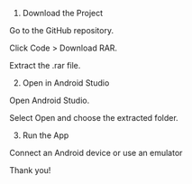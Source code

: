 
1. Download the Project

Go to the GitHub repository.

Click Code > Download RAR.

Extract the .rar file.

2. Open in Android Studio

Open Android Studio.

Select Open and choose the extracted folder.

3. Run the App

Connect an Android device or use an emulator

Thank you!
